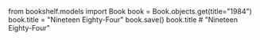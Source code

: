 from bookshelf.models import Book
book = Book.objects.get(title="1984")
book.title = "Nineteen Eighty-Four"
book.save()
book.title  # "Nineteen Eighty-Four"
